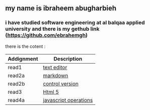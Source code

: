 
## my name is ibraheem abugharbieh 
### i have studied software engineering at al balqaa applied university and there is my gethub link (https://github.com/ebrahemgh)

there is the cotent : 

| Addignment     | Description |
| -----------    | ----------- |
| read1          | [text editor](read-01)  |     
| read2a         | [markdown](read-02a)|
| read2b          | [control version](read-02b)|
| read3         | [Html 5](read-03)|
| read4a         | [javascript operations](read-04a)|
